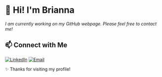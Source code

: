 # 👋 Hi! I'm Brianna
*I am currently working on my GitHub webpage. Please feel free to contact me!*

## 📫 Connect with Me
[![LinkedIn](https://img.shields.io/badge/LinkedIn-blue?style=for-the-badge&logo=linkedin)](https://www.linkedin.com/in/brianna-sarah-alexis-agbunag-41b087310)
[![Email](https://img.shields.io/badge/briannaagbunag@yahoo.com-red?style=for-the-badge&logo=yahoo)](mailto:briannaagbunag@yahoo.com)

✨ Thanks for visiting my profile!
